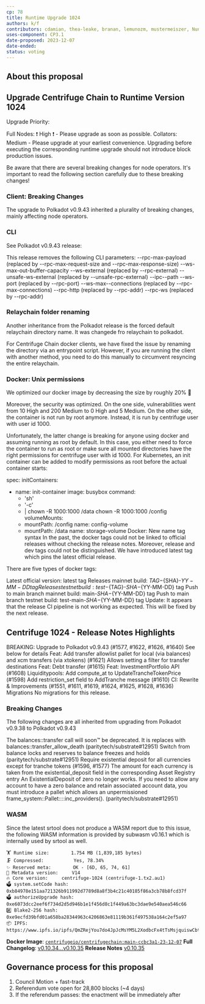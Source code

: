 ```yaml
---
cp: 78
title: Runtime Upgrade 1024
authors: k/f
contributors: cdamian, thea-leake, branan, lemunozm, mustermeiszer, NunoAlexandre, wischli
uses-component: CP3.1
date-proposed: 2023-12-07
date-ended: 
status: voting
---
```


## About this proposal

Upgrade Centrifuge Chain to Runtime Version 1024
-----------------------------------------------------

Upgrade Priority:

Full Nodes: ❗️ High ❗️ - Please upgrade as soon as possible.
Collators: Medium - Please upgrade at your earliest convenience.
Upgrading before executing the corresponding runtime upgrade should not introduce block production issues.

Be aware that there are several breaking changes for node operators. It's important to read the following section carefully due to these breaking changes!

### Client: Breaking Changes
The upgrade to Polkadot v0.9.43 inherited a plurality of breaking changes, mainly affecting node operators.

### CLI
See Polkadot v0.9.43 release:

This release removes the following CLI parameters:
--rpc-max-payload (replaced by --rpc-max-request-size and --rpc-max-response-size)
--ws-max-out-buffer-capacity
--ws-external (replaced by --rpc-external)
--unsafe-ws-external (replaced by --unsafe-rpc-external)
--ipc--path
--ws-port (replaced by --rpc-port)
--ws-max--connections (replaced by --rpc-max-connections)
--rpc-http (replaced by --rpc-addr)
--rpc-ws (replaced by --rpc-addr)

### Relaychain folder renaming
Another inheritance from the Polkadot release is the forced default relaychain directory name. It was changede fro relaychain to polkadot.

For Centrifuge Chain docker clients, we have fixed the issue by renaming the directory via an entrypoint script. However, if you are running the client with another method, you need to do this manually to circumvent resyncing the entire relaychain.

### Docker: Unix permissions
We optimized our docker image by decreasing the size by roughly 20% 🚀

Moreover, the security was optimized. On the one side, vulnerabilities went from 10 High and 200 Medium to 0 High and 5 Medium. On the other side, the container is not run by root anymore. Instead, it is run by centrifuge user with user id 1000.

Unfortunately, the latter change is breaking for anyone using docker and assuming running as root by default. In this case, you either need to force the container to run as root or make sure all mounted directories have the right permissions for centrifuge user with id 1000. For Kubernetes, an init container can be added to modify permissions as root before the actual container starts:

spec:
  initContainers:
  - name: init-container
    image: busybox
    command: 
    - 'sh'
    - '-c'
    - |
      chown -R 1000:1000 /data
      chown -R 1000:1000 /config
    volumeMounts:
    - mountPath: /config
      name: config-volume
    - mountPath: /data
      name: storage-volume 
Docker: New name tag syntax
In the past, the docker tags could not be linked to official releases without checking the release notes. Moreover, release and dev tags could not be distinguished. We have introduced latest tag which pins the latest official release.

There are five types of docker tags:

Latest official version: latest tag
Releases mainnet build: ${TAG}-${SHA}-${YY-MM-DD} tag
Releases testnet build: test-${TAG}-${SHA}-${YY-MM-DD} tag
Push to main branch mainnet build: main-${SHA}-${YY-MM-DD} tag
Push to main branch testnet build: test-main-${SHA}-${YY-MM-DD} tag
Update: It appears that the release CI pipeline is not working as expected. This will be fixed by the next release.

## Centrifuge 1024 - Release Notes Highlights
BREAKING: Upgrade to Polkadot v0.9.43 (#1577, #1622, #1626, #1640)
See below for details
Feat: Add transfer allowlist pallet for local (via balances) and xcm transfers (via xtokens) (#1621)
Allows setting a filter for transfer destinations
Feat: Debt transfer (#1615)
Feat: InvestmentPortfolio API (#1608)
Liquiditypools:
Add compute_at to UpdateTrancheTokenPrice (#1598)
Add restriction_set field to AddTranche message (#1610)
CI: Rewrite & Improvements (#1551, #1611, #1619, #1624, #1625, #1628, #1636)
Migrations
No migrations for this release.

### Breaking Changes
The following changes are all inherited from upgrading from Polkadot v0.9.38 to Polkadot v0.9.43

The balances::transfer call will soon™️ be deprecated. It is replaces with balances::transfer_allow_death (paritytech/substrate#12951)
Switch from balance locks and reserves to balance freezes and holds (paritytech/substrate#12951)
Require existential deposit for all currencies except for tranche tokens (#1596, #1577)
The amount for each currency is taken from the existential_deposit field in the corresponding Asset Registry entry
An ExistentialDeposit of zero no longer works. If you need to allow any account to have a zero balance and retain associated account data, you must introduce a pallet which allows an unpermissioned frame_system::Pallet::<Runtime>::inc_providers(). (paritytech/substrate#12951)

### WASM

Since the latest srtool does not produce a WASM report due to this issue, the following WASM information is provided by subwasm v0.16.1 which is internally used by srtool as well.

```
🏋️ Runtime size:		1.754 MB (1,839,185 bytes)
🗜 Compressed:			Yes, 78.34%
✨ Reserved meta:		OK - [6D, 65, 74, 61]
🎁 Metadata version:		V14
🔥 Core version:		centrifuge-1024 (centrifuge-1.tx2.au1)
🗳️ system.setCode hash:		0xb84978e151aa721326b911992d7789d8a8f3b4c21c40185f86a3cb78b8fcd37f
🗳️ authorizeUpgrade hash:	0xe6073dcc2eef6f734d2d5d946b1e1f456d8c1f449a63bc3dae9e540aea546c66
#️⃣ Blake2-256 hash:		0xe9ecfd39bfd01a658ba28344963c4206863e81119b361f497538a164c2ef5a97
📦 IPFS:			https://www.ipfs.io/ipfs/QmZRejYou7do4JpJcMsYM5L2XodbcFx4tTsMsjquiswCbt
```

**Docker Image**: [`centrifugeio/centrifugechain:main-ccbc3a1-23-12-07`](https://hub.docker.com/layers/centrifugeio/centrifuge-chain/main-ccbc3a1-23-12-07/images/sha256-3526dedf85a477e542e024a9db90d16148df787ac0043791de07835afe8554c6?context=explore)
**Full Changelog**: [v0.10.34...v0.10.35](https://github.com/centrifuge/centrifuge-chain/compare/v0.10.34...v0.10.35)
**Release Notes** [v0.10.35](https://github.com/centrifuge/centrifuge-chain/releases/tag/v0.10.35)


## Governance process for this proposal
1. Council Motion + fast-track
2. Referendum vote open for 28,800 blocks (~4 days)
3. If the referendum passes: the enactment will be immediately after
